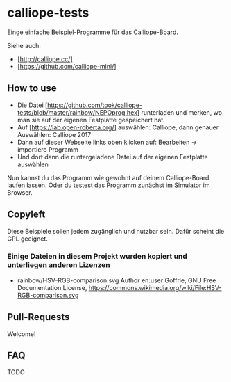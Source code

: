 # calliope-tests
Einge einfache Beispiel-Programme für das Calliope-Board.

Siehe auch:
* [http://calliope.cc/]
* [https://github.com/calliope-mini/]

## How to use

* Die Datei [https://github.com/took/calliope-tests/blob/master/rainbow/NEPOprog.hex] runterladen und merken, wo man sie auf der eigenen Festplatte gespeichert hat. 
* Auf [https://lab.open-roberta.org/] auswählen: Calliope, dann genauer Auswählen: Calliope 2017
* Dann auf dieser Webseite links oben klicken auf: Bearbeiten -> importiere Programm
* Und dort dann die runtergeladene Datei auf der eigenen Festplatte auswählen

Nun kannst du das Programm wie gewohnt auf deinem Calliope-Board laufen lassen. Oder du testest das Programm zunächst im Simulator im Browser. 

## Copyleft

Diese Beispiele sollen jedem zugänglich und nutzbar sein. Dafür scheint die GPL geeignet.

### Einige Dateien in diesem Projekt wurden kopiert und unterliegen anderen Lizenzen

* rainbow/HSV-RGB-comparison.svg Author en:user:Goffrie, GNU Free Documentation License, https://commons.wikimedia.org/wiki/File:HSV-RGB-comparison.svg

## Pull-Requests

Welcome!

## FAQ

TODO
